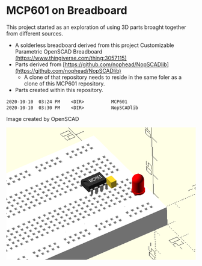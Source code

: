 # MCP601 on Breadboard

This project started as an exploration of using 3D parts broaght together from different sources. 

* A solderless breadboard derived from this project 
   Customizable Parametric OpenSCAD Breadboard [(https://www.thingiverse.com/thing:3057115)]((https://www.thingiverse.com/thing:3057115))
* Parts derived from [https://github.com/nophead/NopSCADlib](https://github.com/nophead/NopSCADlib)
    * A clone of that repository needs to reside in the same foler as a clone of this MCP601 repository.
* Parts created within this repository.	


~~~~
2020-10-10  03:24 PM    <DIR>          MCP601
2020-10-10  03:30 PM    <DIR>          NopSCADlib
~~~~


Image created by OpenSCAD

![](images/mcp601-breadboard.png)
